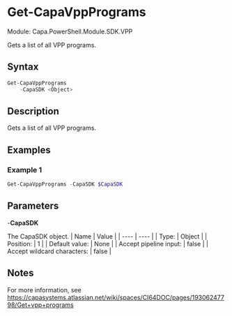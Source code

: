 # Get-CapaVppPrograms
Module: Capa.PowerShell.Module.SDK.VPP

Gets a list of all VPP programs.

## Syntax

```powershell
Get-CapaVppPrograms
	-CapaSDK <Object>
```

## Description

Gets a list of all VPP programs.

## Examples

### Example 1
```powershell
Get-CapaVppPrograms -CapaSDK $CapaSDK
```
    

## Parameters

-**CapaSDK**

The CapaSDK object.
| Name | Value |
| ---- | ---- |
| Type: | Object |
| Position: | 1 | 
| Default value: | None | 
| Accept pipeline input: | false | 
| Accept wildcard characters: | false | 


## Notes

For more information, see https://capasystems.atlassian.net/wiki/spaces/CI64DOC/pages/19306247798/Get+vpp+programs
